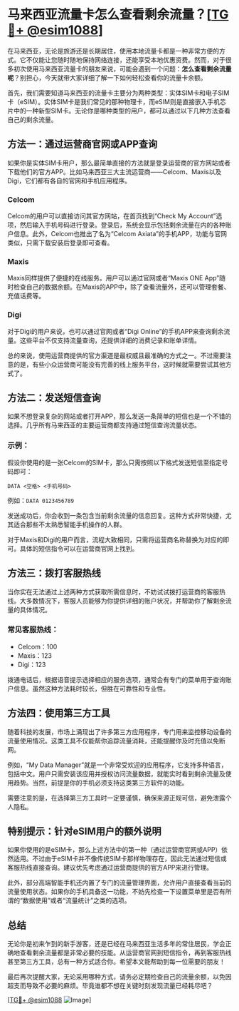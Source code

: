# 马来西亚流量卡怎么查看剩余流量？[[TG💪+ @esim1088](https://t.me/s/esim1088)]

在马来西亚，无论是旅游还是长期居住，使用本地流量卡都是一种非常方便的方式。它不仅能让您随时随地保持网络连接，还能享受本地优惠资费。然而，对于很多初次使用马来西亚流量卡的朋友来说，可能会遇到一个问题：**怎么查看剩余流量呢**？别担心，今天就带大家详细了解一下如何轻松查看你的流量卡余额。

首先，我们需要知道马来西亚的流量卡主要分为两种类型：实体SIM卡和电子SIM卡（eSIM）。实体SIM卡是我们常见的那种物理卡，而eSIM则是直接嵌入手机芯片中的一种新型SIM卡。无论你是哪种类型的用户，都可以通过以下几种方法查看自己的剩余流量。

## 方法一：通过运营商官网或APP查询

如果你是实体SIM卡用户，那么最简单直接的方法就是登录运营商的官方网站或者下载他们的官方APP。比如马来西亚三大主流运营商——Celcom、Maxis以及Digi，它们都有各自的官网和手机应用程序。

### Celcom
Celcom的用户可以直接访问其官方网站，在首页找到“Check My Account”选项，然后输入手机号码进行登录。登录后，系统会显示包括剩余流量在内的各种账户信息。此外，Celcom也推出了名为“Celcom Axiata”的手机APP，功能与官网类似，只需下载安装后登录即可查看。

### Maxis
Maxis同样提供了便捷的在线服务。用户可以通过官网或者“Maxis ONE App”随时检查自己的数据余额。在Maxis的APP中，除了查看流量外，还可以管理套餐、充值话费等。

### Digi
对于Digi的用户来说，也可以通过官网或者“Digi Online”的手机APP来查询剩余流量。这些平台不仅支持流量查询，还提供详细的消费记录和账单详情。

总的来说，使用运营商提供的官方渠道是最权威且最准确的方式之一。不过需要注意的是，有些小众运营商可能没有完善的线上服务平台，这时候就需要尝试其他方式了。

## 方法二：发送短信查询

如果不想登录复杂的网站或者打开APP，那么发送一条简单的短信也是一个不错的选择。几乎所有马来西亚的主要运营商都支持通过短信查询流量状态。

### 示例：
假设你使用的是一张Celcom的SIM卡，那么只需按照以下格式发送短信至指定号码即可：
```
DATA <空格> <手机号码>
```
例如：`DATA 0123456789`

发送成功后，你会收到一条包含当前剩余流量的信息回复。这种方式非常快捷，尤其适合那些不太熟悉智能手机操作的人群。

对于Maxis和Digi的用户而言，流程大致相同，只需将运营商名称替换为对应的即可。具体的短信指令可以在运营商官网上找到。

## 方法三：拨打客服热线

当你实在无法通过上述两种方式获取所需信息时，不妨试试拨打运营商的客服热线。大多数情况下，客服人员能够为你提供详细的账户状况，并帮助你了解剩余流量的具体情况。

### 常见客服热线：
- Celcom：100
- Maxis：123
- Digi：123

拨通电话后，根据语音提示选择相应的服务选项，通常会有专门的菜单用于查询账户信息。虽然这种方法耗时较长，但胜在可靠性和专业性。

## 方法四：使用第三方工具

随着科技的发展，市场上涌现出了许多第三方应用程序，专门用来监控移动设备的流量使用情况。这类工具不仅能帮你追踪流量消耗，还能提醒你及时充值以免断网。

例如，“My Data Manager”就是一个非常受欢迎的应用程序，它支持多种语言，包括中文。用户只需安装该应用并授权访问流量数据，就能实时看到剩余流量及使用趋势。当然，前提是你的手机必须支持这类第三方软件的功能。

需要注意的是，在选择第三方工具时一定要谨慎，确保来源正规可信，避免泄露个人隐私。

## 特别提示：针对eSIM用户的额外说明

如果你使用的是eSIM卡，那么上述方法中的第一种（通过运营商官网或APP）依然适用。不过由于eSIM卡并不像传统SIM卡那样物理存在，因此无法通过短信或客服热线直接查询。建议优先考虑通过运营商提供的官方APP来进行管理。

此外，部分高端智能手机还内置了专门的流量管理界面，允许用户直接查看当前的流量使用状态。如果你的手机具备这一功能，不妨先检查一下设置菜单里是否有所谓的“数据使用”或者“流量统计”之类的选项。

## 总结

无论你是初来乍到的新手游客，还是已经在马来西亚生活多年的常住居民，学会正确地查看剩余流量都是非常必要的技能。从运营商官网到短信指令，再到客服热线甚至第三方工具，总有一种方式适合你。希望本文能帮助到每一位需要的朋友！

最后再次提醒大家，无论采用哪种方式，请务必定期检查自己的流量余额，以免因超支而导致不必要的麻烦。毕竟谁都不想在关键时刻发现流量已经耗尽吧？

[[TG💪+ @esim1088](https://t.me/s/esim1088) ![Image](https://i.postimg.cc/4NQfJmqS/Snipaste-2025-05-13-00-14-12.png)]